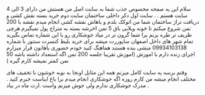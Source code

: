 سلام این یه صفحه مخصوص جذب شما به سایت اصل من هستش من دارای 3 الی 4 سایت هستم .
.
سایت اول دکر داخلی ساختمان 
سایت دوم خرید بسته نقش کشی و دریافت تراژ ساختمان شما من اتوکک بلدم و باهاش نقشه کشی انجام میدم نقشه با 200 تمن شروع میکنم تا خونه ویلایی باق 5 تمن اخرشه بسته به متراج پول نمیگیرم هرچی ظریف تر طره بزنم برا شما گرون تر در میاد
جوشکاری رو با این شماره تماس بگیرید تمام شهر های داخل اصفهان ساپوررت میشه 
برای خرید بلیط کنسرت سنتور با شماره 09934103138 منشی بنده هستند هماهنگ کنید خودم حضوری باهاتون قرار میزارم اجرای زنده دارم با اموزش (اموزش تقریبا جلسه 200 تمن اگه استعداد داشته باشه 50 نمن کمتر نمیشه کارم گیره )

وقتم برسه یه سایت کامل میزنم همه این مثایل اونجا به نوبه خوشون با تخفیف های مختلف انجام میشه من کارم روزه اگه جوشکاری انجام میدم برا باغ ایناست خبرم کنید . مدرک جوشکاری ندارم ولی جوش میزنم واست .ارت ماه در بیاد .
